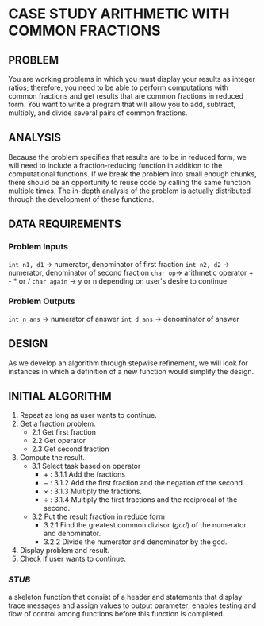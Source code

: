 # **CASE STUDY ARITHMETIC WITH COMMON FRACTIONS**

## **PROBLEM**
You are working problems in which you must display your results as integer ratios; 
therefore, you need to be able to perform computations with common fractions and get 
results that are common fractions in reduced form. You want to write a program that 
will allow you to add, subtract, multiply, and divide several pairs of common fractions. 

## **ANALYSIS**
Because the problem specifies that results are to be in reduced form, we will need 
to include a fraction-reducing function in addition to the computational functions. If 
we break the problem into small enough chunks, there should be an opportunity to 
reuse code by calling the same function multiple times. The in-depth analysis of the 
problem is actually distributed through the development of these functions.

## **DATA REQUIREMENTS**
### Problem Inputs
`int n1, d1` &rarr; numerator, denominator of first fraction
`int n2, d2` &rarr; numerator, denominator of second fraction
`char op`&rarr; arithmetic operator + - * or /
`char again` &rarr; y or n depending on user's desire to continue

### Problem Outputs
`int n_ans` &rarr; numerator of answer
`int d_ans` &rarr; denominator of answer

## **DESIGN**
As we develop an algorithm through stepwise refinement, we will look for instances 
in which a definition of a new function would simplify the design. 

## INITIAL ALGORITHM
1. Repeat as long as user wants to continue.
2. Get a fraction problem.
   - 2.1 Get first fraction
   - 2.2 Get operator
   - 2.3 Get second fraction
3. Compute the result.
    - 3.1 Select task based on operator
      - $+$ : 3.1.1 Add the fractions
      - $-$ : 3.1.2 Add the first fraction and the negation of the second.
      - $\times$ : 3.1.3 Multiply the fractions.
      - $\div$ : 3.1.4 Multiply the first fractions and the reciprocal of the second.
    - 3.2 Put the result fraction in reduce form
      - 3.2.1 Find the greatest common divisor $(gcd)$ of the numerator and denominator.
      - 3.2.2 Divide the numerator and denominator by the gcd. 
4. Display problem and result.
5. Check if user wants to continue.

### *STUB*
a skeleton function that consist of a header and statements that display trace messages
and assign values to output parameter; enables testing and flow of control among functions 
before this function is completed.